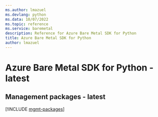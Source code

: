 ```yaml
---
ms.author: lmazuel
ms.devlang: python
ms.data: 10/07/2022
ms.topic: reference
ms.service: baremetal
description: Reference for Azure Bare Metal SDK for Python
title: Azure Bare Metal SDK for Python
author: lmazuel
---
```

# Azure Bare Metal SDK for Python - latest

## Management packages - latest
[!INCLUDE [mgmt-packages](bare-metal-mgmt-index.md)]